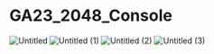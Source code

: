 # GA23_2048_Console
![Untitled](https://user-images.githubusercontent.com/42234609/235043488-73facea6-e5d7-4d29-bc3f-38e715ac7e2a.png)
![Untitled (1)](https://user-images.githubusercontent.com/42234609/235043500-218347f5-1824-464e-a0dd-b0dafb8ebaf0.png)
![Untitled (2)](https://user-images.githubusercontent.com/42234609/235043506-b51a2f4c-ade9-41a3-82d7-a38d82c6e1a4.png)
![Untitled (3)](https://user-images.githubusercontent.com/42234609/235043511-7a0e6ba7-ff31-4091-bf59-627c808d76f9.png)
